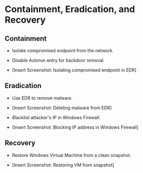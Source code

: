 # Containment, Eradication, and Recovery

## Containment

- Isolate compromised endpoint from the network.

- Disable Autorun entry for backdoor removal.

- [Insert Screenshot: Isolating compromised endpoint in EDR]

## Eradication

- Use EDR to remove malware.

- [Insert Screenshot: Deleting malware from EDR]

- Blacklist attacker's IP in Windows Firewall.

- [Insert Screenshot: Blocking IP address in Windows Firewall]

## Recovery

- Restore Windows Virtual Machine from a clean snapshot.

- [Insert Screenshot: Restoring VM from snapshot]
